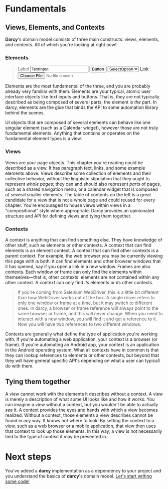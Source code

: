 # Fundamentals

## Views, Elements, and Contexts

**Darcy**'s domain model consists of three main constructs: views, elements, and contexts. All of which you're looking at right now!

### Elements

> <label for="TextInput">Label <input type="text" name="TextInput" value="TextInput"></label> <input type="button" value="Button"> <select><option>SelectOption</option></select> <a href="">Link</a> <input type="file">

Elements are the most fundamental of the three, and you are probably already very familiar with them. Elements are your typical, atomic user interface objects like text inputs and buttons. That is, they are not typically described as being composed of several parts; the element is _the_ part. In darcy, elements are the glue that binds the API to some automation library behind the scenes.

UI objects that are composed of several elements can behave like one singular element (such as a Calendar widget), however those are not truly fundamental elements. Anything that contains or operates on the fundamental element types is a view.

### Views

Views are your page objects. This chapter you're reading could be described as a view. It has paragraph text, links, and some example elements above. Views describe some collection of elements and their collective behavior, without the linguistic stipulation that they ought to represent _whole pages_; they can and should also represent _parts_ of pages, such as a shared navigation menu, or a calendar widget that is composed of several smaller elements. The table of contents on the left is a great candidate for a view that is not a whole page and could reused for every chapter. You're encouraged to house views within views in a "compositional" style where appropriate. Darcy provides an opinionated structure and API for defining views and tying them together.

### Contexts

A context is anything that can find something else. They have knowledge of other stuff, such as elements or other contexts. A context that can find elements is an element context. A context that can find other contexts is a parent context. For example, the web browser you may be currently viewing this page with is both: it can find elements and other browser windows that it has opened, say if you open a link in a new window. Frames are also contexts. Each window or frame can only find the elements within themselves&mdash;that is, other contexts' elements are not contained within any other context. A context can only find _its_ elements or _its_ other contexts.

> If you're coming from Selenium WebDriver, this is a little bit different than how WebDriver works out of the box. A single driver refers to only one window or frame at a time, but it may switch to different ones. In darcy, a browser or frame reference will always point to the same browser or frame, and this will never change. When you need to interact with a new window, you will find it and get a reference to it. Now you will have two references to two different windows.

Contexts are generally what define the type of application you're working with. If you're automating a web application, your context is a browser (or frame). If you're automating an Android app, your context is an application in the Android operating system. What all contexts have in common is that they can lookup references to elements or other contexts, but beyond that they will have general specific API's depending on what a user can typicall do with them.

## Tying them together

A view cannot work with the elements it describes without a context. A view is merely a description of what some UI looks like and how it works. You can imagine a view without a context, but you wouldn't be able to actually _see_ it. A context provides the eyes and hands with which a view becomes realized. Without a context, those elements a view describes cannot be found in any way. It knows not where to look! By setting the context to a view, such as a web browser or a mobile application, that view then uses that context to look up those elements. In this way, a view is not necessarily tied to the type of context it may be presented in.

# Next steps

You've added a **darcy** implementation as a dependency to your project and you understand the basics of **darcy**'s domain model. [Let's start writing some code!](defining_a_view.md)
